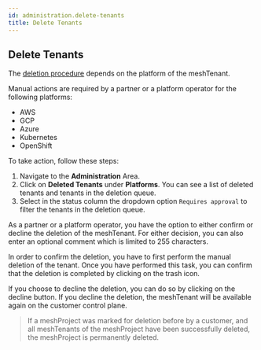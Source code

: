 ```yaml
---
id: administration.delete-tenants
title: Delete Tenants
---
```


## Delete Tenants

The [deletion procedure](meshcloud.tenant.md#delete-a-meshtenant) depends on the platform of the meshTenant.

Manual actions are required by a partner or a platform operator for the following platforms:

- AWS
- GCP
- Azure
- Kubernetes
- OpenShift

To take action, follow these steps:

1. Navigate to the **Administration** Area.
2. Click on **Deleted Tenants** under **Platforms**. You can see a list of deleted tenants and tenants in the deletion queue.
3. Select in the status column the dropdown option `Requires approval` to filter the tenants in the deletion queue.

As a partner or a platform operator, you have the option to either confirm or decline the deletion of the meshTenant. For either decision, you can also enter an optional comment which is limited to 255 characters.

In order to confirm the deletion, you have to first perform the manual deletion of the tenant. Once you have performed this task, you can confirm that the deletion is completed by clicking on the trash icon.

If you choose to decline the deletion, you can do so by clicking on the decline button. If you decline the deletion, the meshTenant will be available again on the customer control plane.

> If a meshProject was marked for deletion before by a customer, and all meshTenants of the meshProject have been successfully deleted, the meshProject is permanently deleted.
